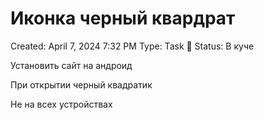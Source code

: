 # Иконка черный квардрат

Created: April 7, 2024 7:32 PM
Type: Task 🔨
Status: В куче

Установить сайт на андроид

При открытии черный квадратик

Не на всех устройствах